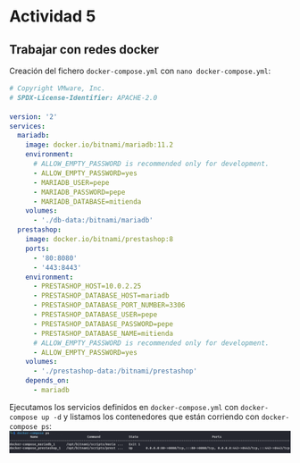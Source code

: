 # Actividad 5

## Trabajar con redes docker 

Creación del fichero `docker-compose.yml` con `nano docker-compose.yml`:
```yml
# Copyright VMware, Inc.
# SPDX-License-Identifier: APACHE-2.0

version: '2'
services:
  mariadb:
    image: docker.io/bitnami/mariadb:11.2
    environment:
      # ALLOW_EMPTY_PASSWORD is recommended only for development.
      - ALLOW_EMPTY_PASSWORD=yes
      - MARIADB_USER=pepe
      - MARIADB_PASSWORD=pepe
      - MARIADB_DATABASE=mitienda
    volumes:
      - './db-data:/bitnami/mariadb'
  prestashop:
    image: docker.io/bitnami/prestashop:8
    ports:
      - '80:8080'
      - '443:8443'
    environment:
      - PRESTASHOP_HOST=10.0.2.25
      - PRESTASHOP_DATABASE_HOST=mariadb
      - PRESTASHOP_DATABASE_PORT_NUMBER=3306
      - PRESTASHOP_DATABASE_USER=pepe
      - PRESTASHOP_DATABASE_PASSWORD=pepe
      - PRESTASHOP_DATABASE_NAME=mitienda
      # ALLOW_EMPTY_PASSWORD is recommended only for development.
      - ALLOW_EMPTY_PASSWORD=yes
    volumes:
      - './prestashop-data:/bitnami/prestashop'
    depends_on:
      - mariadb
```

Ejecutamos los servicios definidos en `docker-compose.yml` con `docker-compose up -d` y listamos los contenedores que están corriendo con `docker-compose ps`:
![Docker-compose ps](../images/actividad-5/docker-compose-ps.png)